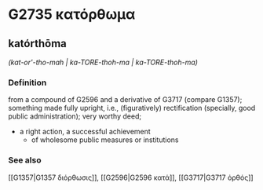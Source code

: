 # G2735 κατόρθωμα

## katórthōma

_(kat-or'-tho-mah | ka-TORE-thoh-ma | ka-TORE-thoh-ma)_

### Definition

from a compound of G2596 and a derivative of G3717 (compare G1357); something made fully upright, i.e., (figuratively) rectification (specially, good public administration); very worthy deed; 

- a right action, a successful achievement
  - of wholesome public measures or institutions

### See also

[[G1357|G1357 διόρθωσις]], [[G2596|G2596 κατά]], [[G3717|G3717 ὀρθός]]

